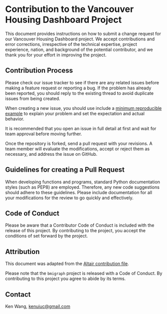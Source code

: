 # Contribution to the Vancouver Housing Dashboard Project

This document provides instructions on how to submit a change request for our Vancouver Housing Dashboard project. We accept contributions and error corrections, irrespective of the technical expertise, project experience, nation, and background of the potential contributor, and we thank you for your effort in improving the project.

## Contribution Process

Please check our issue tracker to see if there are any related issues before making a feature request or reporting a bug. If the problem has already been reported, you should reply to the existing thread to avoid duplicate issues from being created.

When creating a new issue, you should use include a [minimum reproducible example](https://stackoverflow.com/help/minimal-reproducible-example) to explain your problem and set the expectation and actual behavior.

It is recommended that you open an issue in full detail at first and wait for team approval before moving further.

Once the repository is forked, send a pull request with your revisions. A team member will evaluate the modifications, accept or reject them as necessary, and address the issue on GitHub.

## Guidelines for creating a Pull Request

When developing functions and programs, standard Python documentation styles (such as PEP8) are employed. Therefore, any new code suggestions should adhere to these guidelines. Please include documentation for all your modifications for the review to go quickly and effectively.

## Code of Conduct

Please be aware that a Contributor Code of Conduct is included with the release of this project. By contributing to the project, you accept the conditions of set forward by the project.

## Attribution

This document was adapted from the [Altair contribution file](https://github.com/altair-viz/altair/blob/master/CONTRIBUTING.md).

Please note that the `bmigraph` project is released with a
Code of Conduct. By contributing to this project you agree to abide by its terms.

## Contact
Ken Wang, kenuiuc@gmail.com
